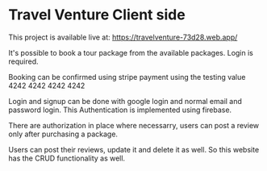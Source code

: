 # Travel Venture Client side

This project is available live at: https://travelventure-73d28.web.app/

It's possible to book a tour package from the available packages. Login is required.

Booking can be confirmed using stripe payment using the testing value 4242 4242 4242 4242

Login and signup can be done with google login and normal email and password login. This Authentication is implemented using firebase.

There are authorization in place where necessarry, users can post a review only after purchasing a package.

Users can post their reviews, update it and delete it as well. So this website has the CRUD functionality as well.

